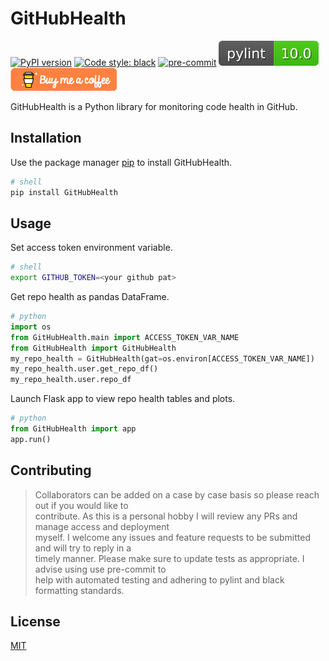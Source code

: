 # GitHubHealth

[![PyPI version](https://badge.fury.io/py/GitHubHealth.svg)](https://badge.fury.io/py/GitHubHealth)
[![Code style: black](https://img.shields.io/badge/code%20style-black-000000.svg)](https://github.com/psf/black)
[![pre-commit](https://img.shields.io/badge/pre--commit-enabled-brightgreen?logo=pre-commit&logoColor=white)](https://github.com/pre-commit/pre-commit)
[![pylint](https://github.com/ckear1989/github/blob/dev/data/pylint.svg)](https://github.com/jongracecox/anybadge)
[![Buy me a coffee](https://github.com/ckear1989/github/blob/dev/data/buy_me_a_coffee.png)](https://www.buymeacoffee.com/ckear1988)

GitHubHealth is a Python library for monitoring code health in GitHub.

## Installation
Use the package manager [pip](https://pip.pypa.io/en/stable/) to install GitHubHealth.

```bash
# shell
pip install GitHubHealth
```

## Usage
Set access token environment variable.
```bash
# shell
export GITHUB_TOKEN=<your github pat>
```

Get repo health as pandas DataFrame.
```python
# python
import os
from GitHubHealth.main import ACCESS_TOKEN_VAR_NAME
from GitHubHealth import GitHubHealth
my_repo_health = GitHubHealth(gat=os.environ[ACCESS_TOKEN_VAR_NAME])
my_repo_health.user.get_repo_df()
my_repo_health.user.repo_df
```

Launch Flask app to view repo health tables and plots.

```python
# python
from GitHubHealth import app
app.run()
```

## Contributing
>Collaborators can be added on a case by case basis so please reach out if you would like to \
>contribute. As this is a personal hobby I will review any PRs and manage access and deployment \
>myself. I welcome any issues and feature requests to be submitted and will try to reply in a \
>timely manner. Please make sure to update tests as appropriate. I advise using use pre-commit to \
>help with automated testing and adhering to pylint and black formatting standards.

## License
[MIT](https://choosealicense.com/licenses/mit/)
